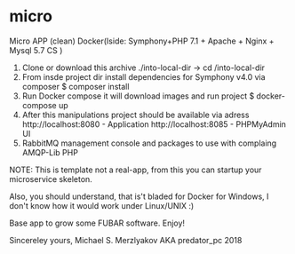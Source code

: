 # micro
Micro APP (clean) Docker(Iside: Symphony+PHP 7.1 + Apache + Nginx + Mysql 5.7 CS )

1. Clone or download this archive ./into-local-dir -> cd /into-local-dir
2. From insde project dir install dependencies for Symphony v4.0 via composer
   $ composer install
3. Run Docker compose it will download images and run project
   $ docker-compose up
4. After this manipulations project should be available via adress
   http://localhost:8080 - Application
   http://localhost:8085 - PHPMyAdmin UI
5. RabbitMQ management console and packages to use with complaing AMQP-Lib PHP
   
NOTE: This is template not a real-app, from this you can startup your microservice
      skeleton.
      
Also, you should understand, that is't bladed for Docker for Windows, I don't know
how it would work under Linux/UNIX :)     
   
Base app to grow some FUBAR software. 
Enjoy!

Sincereley yours, Michael S. Merzlyakov AKA predator_pc 2018 